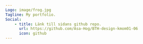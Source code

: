 ```yaml
---
Logo: image/frog.jpg
Tagline: My portfolio.
Social:
    - title: Länk till sidans github repo.
      url: https://github.com/Asa-Hog/BTH-design-kmom01-06
      icon: github
---
```

